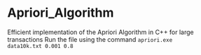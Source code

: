 # Apriori_Algorithm
Efficient implementation of the Apriori Algorithm in C++ for large transactions
Run the file using the command <code>apriori.exe data10k.txt 0.001 0.8</code>

